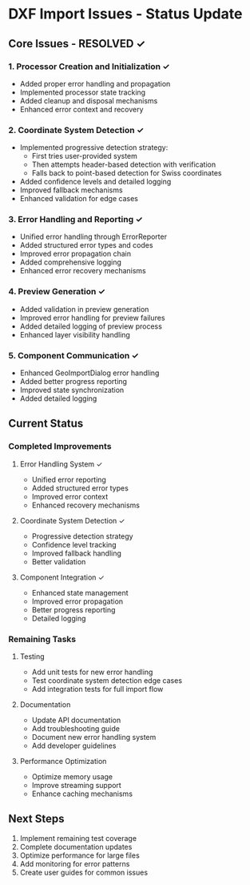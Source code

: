 # DXF Import Issues - Status Update

## Core Issues - RESOLVED ✓

### 1. Processor Creation and Initialization ✓
- Added proper error handling and propagation
- Implemented processor state tracking
- Added cleanup and disposal mechanisms
- Enhanced error context and recovery

### 2. Coordinate System Detection ✓
- Implemented progressive detection strategy:
  * First tries user-provided system
  * Then attempts header-based detection with verification
  * Falls back to point-based detection for Swiss coordinates
- Added confidence levels and detailed logging
- Improved fallback mechanisms
- Enhanced validation for edge cases

### 3. Error Handling and Reporting ✓
- Unified error handling through ErrorReporter
- Added structured error types and codes
- Improved error propagation chain
- Added comprehensive logging
- Enhanced error recovery mechanisms

### 4. Preview Generation ✓
- Added validation in preview generation
- Improved error handling for preview failures
- Added detailed logging of preview process
- Enhanced layer visibility handling

### 5. Component Communication ✓
- Enhanced GeoImportDialog error handling
- Added better progress reporting
- Improved state synchronization
- Added detailed logging

## Current Status

### Completed Improvements
1. Error Handling System ✓
   - Unified error reporting
   - Added structured error types
   - Improved error context
   - Enhanced recovery mechanisms

2. Coordinate System Detection ✓
   - Progressive detection strategy
   - Confidence level tracking
   - Improved fallback handling
   - Better validation

3. Component Integration ✓
   - Enhanced state management
   - Improved error propagation
   - Better progress reporting
   - Detailed logging

### Remaining Tasks
1. Testing
   - Add unit tests for new error handling
   - Test coordinate system detection edge cases
   - Add integration tests for full import flow

2. Documentation
   - Update API documentation
   - Add troubleshooting guide
   - Document new error handling system
   - Add developer guidelines

3. Performance Optimization
   - Optimize memory usage
   - Improve streaming support
   - Enhance caching mechanisms

## Next Steps
1. Implement remaining test coverage
2. Complete documentation updates
3. Optimize performance for large files
4. Add monitoring for error patterns
5. Create user guides for common issues
